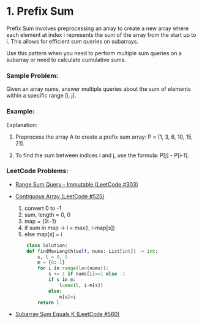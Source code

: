 # 1. Prefix Sum

Prefix Sum involves preprocessing an array to create a new array where each element at index i represents the sum of the array from the start up to i. This allows for efficient sum queries on subarrays.

Use this pattern when you need to perform multiple sum queries on a subarray or need to calculate cumulative sums.

### Sample Problem:
Given an array nums, answer multiple queries about the sum of elements within a specific range [i, j].

### Example:

Explanation:
1. Preprocess the array A to create a prefix sum array: P = [1, 3, 6, 10, 15, 21].

2. To find the sum between indices i and j, use the formula: P[j] - P[i-1].

### LeetCode Problems:
- [Range Sum Query - Immutable (LeetCode #303)](https://leetcode.com/problems/range-sum-query-immutable/description/)


- [Contiguous Array (LeetCode #525) ](https://leetcode.com/problems/contiguous-array/description/)
    1. convert 0 to -1
    2. sum, length = 0, 0
    3. map = {0:-1}
    4. if sum in map -> l = max(l, i-map[s])
    5. else map[s] = i

    ```python
        class Solution:
        def findMaxLength(self, nums: List[int]) -> int:
            s, l = 0, 0
            m = {0:-1}
            for i in range(len(nums)):
                s += 1 if nums[i]==1 else -1
                if s in m:
                    l=max(l, i-m[s])
                else:
                    m[s]=i
            return l
    ```

- [Subarray Sum Equals K (LeetCode #560)](https://leetcode.com/problems/subarray-sum-equals-k/description/)
